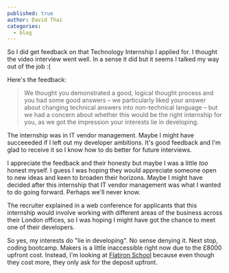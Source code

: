 ```yaml
---
published: true
author: David Thai
categories:
  - blog
---
```

So I did get feedback on that Technology Internship I applied for. I thought the video interview went well. In a sense it did but it seems I talked my way out of the job :(

Here's the feedback:

> We thought you demonstrated a good, logical thought process and you had some good answers – we particularly liked your answer about changing technical answers into non-technical language – but we had a concern about whether this would be the right internship for you, as we got the impression your interests lie in developing.

The internship was in IT vendor management. Maybe I might have succeeeded if I left out my developer ambitions. It's good feedback and I'm glad to receive it so I know how to do better for future interviews. 

I appreciate the feedback and their honesty but maybe I was a little _too_ honest myself. I guess I was hoping they would appreciate someone open to new ideas and keen to broaden their horizons. Maybe I might have decided after this internship that IT vendor management was what I wanted to do going forward. Perhaps we'll never know.

The recruiter explained in a web conference for applicants that this internship would involve working with different areas of the business across their London offices, so I was hoping I might have got the chance to meet one of their developers.

So yes, my interests do "lie in developing". No sense denying it. Next stop, coding bootcamp. Makers is a little inaccessible right now due to the £8000 upfront cost. Instead, I'm looking at [Flatiron School](https://flatironschool.com/career-courses/coding-bootcamp/london/) because even though they cost more, they only ask for the deposit upfront.
